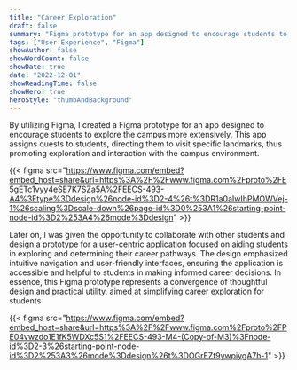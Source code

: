 ```yaml
---
title: "Career Exploration"
draft: false
summary: "Figma prototype for an app designed to encourage students to explore the campus more extensively."
tags: ["User Experience", "Figma"]
showAuthor: false
showWordCount: false
showDate: true
date: "2022-12-01"
showReadingTime: false
showHero: true
heroStyle: "thumbAndBackground"
---
```


By utilizing Figma, I created a Figma prototype for an app designed to encourage students to explore the campus more extensively. This app assigns quests to students, directing them to visit specific landmarks, thus promoting exploration and interaction with the campus environment.

{{< figma src="https://www.figma.com/embed?embed_host=share&url=https%3A%2F%2Fwww.figma.com%2Fproto%2FE5gETc1vyy4eSE7K7SZa5A%2FEECS-493-A4%3Ftype%3Ddesign%26node-id%3D2-4%26t%3DR1a0aIwIhPMOWVej-1%26scaling%3Dscale-down%26page-id%3D0%253A1%26starting-point-node-id%3D2%253A4%26mode%3Ddesign" >}}

Later on, I was given the opportunity to collaborate with other students and design a prototype for a user-centric application focused on aiding students in exploring and determining their career pathways. The design emphasized intuitive navigation and user-friendly interfaces, ensuring the application is accessible and helpful to students in making informed career decisions. In essence, this Figma prototype represents a convergence of thoughtful design and practical utility, aimed at simplifying career exploration for students

{{< figma src="https://www.figma.com/embed?embed_host=share&url=https%3A%2F%2Fwww.figma.com%2Fproto%2FPE04vwzdo1E1fK5WDXc5S1%2FEECS-493-M4-(Copy-of-M3)%3Fnode-id%3D2-3%26starting-point-node-id%3D2%253A3%26mode%3Ddesign%26t%3DOGrEZt9ywpiygA7h-1" >}}